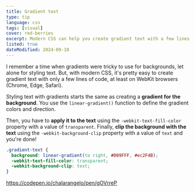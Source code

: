```yaml
---
title: Gradient text
type: tip
language: css
tags: [visual]
cover: red-berries
excerpt: Modern CSS can help you create gradient text with a few lines of code. Learn how today!
listed: true
dateModified: 2024-09-10
---
```


I remember a time when gradients were tricky to use for backgrounds, let alone for styling text. But, with modern CSS, it's pretty easy to create gradient text with only a few lines of code, at least on WebKit browsers (Chrome, Edge, Safari).

Styling text with gradients starts the same as creating a **gradient for the background**. You use the `linear-gradient()` function to define the gradient colors and direction.

Then, you have to **apply it to the text** using the `-webkit-text-fill-color` property with a value of `transparent`. Finally, **clip the background with the text** using the `-webkit-background-clip` property with a value of `text` and you're done!

```css
.gradient-text {
  background: linear-gradient(to right, #009FFF, #ec2F4B);
  -webkit-text-fill-color: transparent;
  -webkit-background-clip: text;
}
```

https://codepen.io/chalarangelo/pen/gOVrreP
